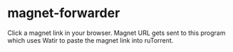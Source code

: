 # magnet-forwarder

Click a magnet link in your browser. Magnet URL gets sent to this program which uses Watir to paste the magnet link into ruTorrent.
